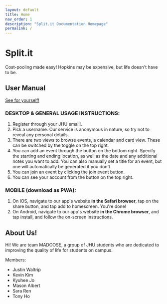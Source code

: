 ```yaml
---
layout: default
title: Home
nav_order: 1
description: "Split.it Documentation Homepage"
permalink: /
---
```


# Split.it

Cost-pooling made easy! Hopkins may be expensive, but life doesn't have to be.

## User Manual

[See for yourself!](https://www.trysplit.it/)

### DESKTOP & GENERAL USAGE INSTRUCTIONS:
1. Register through your JHU email!.
2. Pick a username. Our service is anonymous in nature, so try not to reveal any personal details.
3. There are two views to browse events, a calendar and card view. These can be switched by the toggle on the top right.
4. You can add an event through the button on the bottom right. Specify the starting and ending location, as well as the date and any additional notes you want to add. You can also manually set a title for an event, but one will automatically be generated if you don't.
5. You can join an event by clicking the join event button.
6. You can see your account from the button on the top right.

### MOBILE (download as PWA):
1. On IOS, navigate to our app's website **in the Safari browser**, tap on the share button, and tap add to homescreen. You're done!
2. On Android, navigate to our app's website **in the Chrome browser**, and tap install, and follow the on-screen instructions.

## About Us!

Hi! We are team MADOOSE, a group of JHU students who are dedicated to improving the quality of life for students on campus.

Members:

- Justin Waltrip
- Kevin Kim
- Kyuhee Jo
- Mason Albert
- Sara Ren
- Tony Ho
